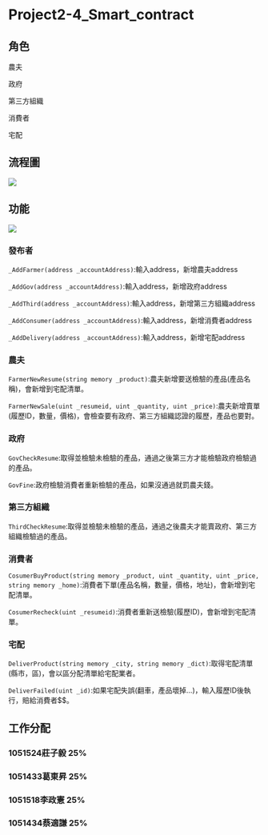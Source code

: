 # Project2-4_Smart_contract

## 角色
農夫

政府

第三方組織

消費者

宅配

## 流程圖

![](https://github.com/cislab-yzu/Project2-4_Smart_contract/blob/master/pictures/process.jpg)

## 功能

![](https://github.com/cislab-yzu/Project2-4_Smart_contract/blob/master/pictures/2.jpg)

### 發布者

`_AddFarmer(address _accountAddress)`:輸入address，新增農夫address

`_AddGov(address _accountAddress)`:輸入address，新增政府address

`_AddThird(address _accountAddress)`:輸入address，新增第三方組織address

`_AddConsumer(address _accountAddress)`:輸入address，新增消費者address

`_AddDelivery(address _accountAddress)`:輸入address，新增宅配address

### 農夫

`FarmerNewResume(string memory _product)`:農夫新增要送檢驗的產品(產品名稱)，會新增到宅配清單。

`FarmerNewSale(uint _resumeid, uint _quantity, uint _price)`:農夫新增賣單(履歷ID，數量，價格)，會檢查要有政府、第三方組織認證的履歷，產品也要對。

### 政府

`GovCheckResume`:取得並檢驗未檢驗的產品，通過之後第三方才能檢驗政府檢驗過的產品。

`GovFine`:政府檢驗消費者重新檢驗的產品，如果沒通過就罰農夫錢。

### 第三方組織

`ThirdCheckResume`:取得並檢驗未檢驗的產品，通過之後農夫才能賣政府、第三方組織檢驗過的產品。

### 消費者

`CosumerBuyProduct(string memory _product, uint _quantity, uint _price, string memory _home)`:消費者下單(產品名稱，數量，價格，地址)，會新增到宅配清單。

`CosumerRecheck(uint _resumeid)`:消費者重新送檢驗(履歷ID)，會新增到宅配清單。

### 宅配

`DeliverProduct(string memory _city, string memory _dict)`:取得宅配清單(縣市，區)，會以區分配清單給宅配業者。

`DeliverFailed(uint _id)`:如果宅配失誤(翻車，產品壞掉...)，輸入履歷ID後執行，賠給消費者$$。

## 工作分配
###  1051524莊子毅 25%
###  1051433葛東昇 25%
###  1051518李政憲 25%
###  1051434蔡適謙 25%
